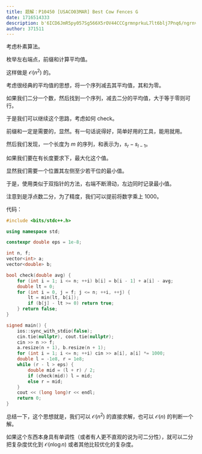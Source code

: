 ```yaml
---
title: 题解：P10450 [USACO03MAR] Best Cow Fences G
date: 1716514333
description: b'6ICD6JmR5py057Sg566X5rOV44CCCgrmnprkuL7lt6blj7Pnq6/ngrnvvIzliY3nvIDlkozorqHnrpflubPlnYflgLzjgIIKCui/meagt+WBmuaYryAkXG1hdGhjYWwgTyhuXjIpJCDnmoTjgIIKCuiAg+iZkeW+iOe7j+WFuOeahOW5s+Wdh+WAvOeahOaAneaDs++8jOWwhuS4gOS4quW6j+WIl+WHj+WOu+WFtuW5s+Wdh+WAvO+8jOWFtuWSjOS4uumbtuOAggoK5aaC5p6c5oiR5Lus5LqM5YiG5LiA5Liq5pWw77yM54S25ZCO5om+5Yiw5LiA5Liq5bqP5YiX77yM5YeP5Y675LqM5YiG55qE5bmz5Z2H5YC877yM5aSn5LqO562J5LqO6Zu25YiZ5Y+v6KGM44CCCgrkuo7mmK/miJE='
author: 371511
---
```


考虑朴素算法。

枚举左右端点，前缀和计算平均值。

这样做是 $\mathcal O(n^2)$ 的。

考虑很经典的平均值的思想，将一个序列减去其平均值，其和为零。

如果我们二分一个数，然后找到一个序列，减去二分的平均值，大于等于零则可行。

于是我们可以继续这个思路，考虑如何 check。

前缀和一定是需要的，显然。有一句话说得好，简单好用的工具，能用就用。

然后我们发现，一个长度为 $m$ 的序列，和表示为，$s_r-s_{l-1}$。

如果我们要在有长度要求下，最大化这个值。

显然我们需要一个位置其左侧至少若干位的最小值。

于是，使用类似于双指针的方法，右端不断滑动，左边同时记录最小值。

注意到是浮点数二分，为了精度，我们可以提前将数字乘上 $1000$。

代码：

```cpp
#include <bits/stdc++.h>

using namespace std;

constexpr double eps = 1e-8;

int n, f;
vector<int> a;
vector<double> b;

bool check(double avg) {
	for (int i = 1; i <= n; ++i) b[i] = b[i - 1] + a[i] - avg;
	double lt = 0;
	for (int i = 0, j = f; j <= n; ++i, ++j) {
		lt = min(lt, b[i]);
		if (b[j] - lt >= 0) return true;
	} return false;
}

signed main() {
	ios::sync_with_stdio(false);
	cin.tie(nullptr), cout.tie(nullptr);
	cin >> n >> f;
	a.resize(n + 1), b.resize(n + 1);
	for (int i = 1; i <= n; ++i) cin >> a[i], a[i] *= 1000;
	double l = -1e8, r = 1e8;
	while (r - l > eps) {
		double mid = (l + r) / 2;
		if (check(mid)) l = mid;
		else r = mid;
	}
	cout << (long long)r << endl;
	return 0;
}
```

总结一下，这个思想就是，我们可以 $\mathcal O(n^2)$ 的直接求解，也可以 $\mathcal O(n)$ 的判断一个解。

如果这个东西本身具有单调性（或者有人更不直观的说为可二分性），就可以二分把复杂度优化到 $\mathcal O(n\log n)$ 或者其他比较优化的复杂度。
